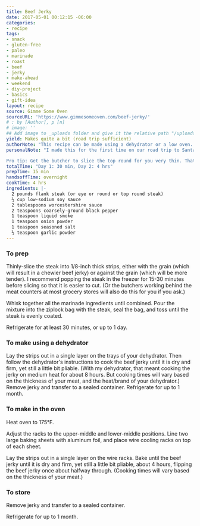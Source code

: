 ```yaml
---
title: Beef Jerky
date: 2017-05-01 00:12:15 -06:00
categories:
- recipe
tags:
- snack
- gluten-free
- paleo
- marinade
- roast
- beef
- jerky
- make-ahead
- weekend
- diy-project
- basics
- gift-idea
layout: recipe
source: Gimme Some Oven
sourceURL: 'https://www.gimmesomeoven.com/beef-jerky/'
# : by [Author], p [n]
# image: ''
## Add image to _uploads folder and give it the relative path "/uploads/FILENAME.jpg"
yield: Makes quite a bit (road trip sufficient)
authorNote: "This recipe can be made using a dehydrator or a low oven. The recipe yield was hard to gauge.  With 2 pounds of beef, I usually yield around 50 individual pieces of beef jerky.  But that will totally depend on how thick the beef is sliced, and what size of strips you have."
personalNote: "I made this for the first time on our road trip to Santa Fe. It was a welcome savory snack with a peppery kick and no added sweetener and it kept beautifully on our 12 hour drive.

Pro tip: Get the butcher to slice the top round for you very thin. That way, your jerky cooks quicker and you don't have to slice it yourself."
totalTime: "Day 1: 30 min, Day 2: 4 hrs"
prepTime: 15 min
handsoffTime: overnight
cookTime: 4 hrs
ingredients: |-
  2 pounds flank steak (or eye or round or top round steak)
  ½ cup low-sodium soy sauce
  2 tablespoons worcestershire sauce
  2 teaspoons coarsely-ground black pepper
  1 teaspoon liquid smoke
  1 teaspoon onion powder
  1 teaspoon seasoned salt
  ½ teaspoon garlic powder
---
```


### To prep

Thinly-slice the steak into 1/8-inch thick strips, either with the grain (which will result in a chewier beef jerky) or against the grain (which will be more tender).  I recommend popping the steak in the freezer for 15-30 minutes before slicing so that it is easier to cut. (Or the butchers working behind the meat counters at most grocery stores will also do this for you if you ask.)

Whisk together all the marinade ingredients until combined. Pour the mixture into the ziplock bag with the steak, seal the bag, and toss until the steak is evenly coated.

Refrigerate for at least 30 minutes, or up to 1 day.

### To make using a dehydrator

Lay the strips out in a single layer on the trays of your dehydrator. Then follow the dehydrator's instructions to cook the beef jerky until it is dry and firm, yet still a little bit pliable.  (With my dehydrator, that meant cooking the jerky on medium heat for about 8 hours.  But cooking times will vary based on the thickness of your meat, and the heat/brand of your dehydrator.)  Remove jerky and transfer to a sealed container.  Refrigerate for up to 1 month.

### To make in the oven

Heat oven to 175°F.

Adjust the racks to the upper-middle and lower-middle positions. Line two large baking sheets with aluminum foil, and place wire cooling racks on top of each sheet.  

Lay the strips out in a single layer on the wire racks. Bake until the beef jerky until it is dry and firm, yet still a little bit pliable, about 4 hours, flipping the beef jerky once about halfway through. (Cooking times will vary based on the thickness of your meat.)  

### To store

Remove jerky and transfer to a sealed container.  

Refrigerate for up to 1 month.
